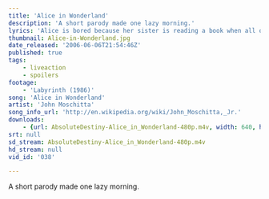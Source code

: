 ```yaml
---
title: 'Alice in Wonderland'
description: 'A short parody made one lazy morning.'
lyrics: 'Alice is bored because her sister is reading a book when all of a sudden a white rabbit wearing a vest runs by mumbling something about being late. Not being able to mind her own business, Alice follows the rabbit down into a hole and falls down and down, landing with a thud. Alice finds a bottle that says DRINK ME and she drinks it and gets <em>very very small</em>. She finds a cake that says EAT ME so she eats it and gets <em>very very tall</em>. "Curiouser and curiouser," cries Alice which isn''t very good English but it gets the point across. Then Alice starts to shrink again and she falls into a pool of her own tears along with a Mouse, a Duck, a Dodo a a Lory and an Eaglet! After another gruelling round of DRINK ME / EAT ME Alice runs into the woods were she meets a blue caterpillar sitting on a mushroom, puffing on a hookah! "Alice baby, what''s happening? Mellow out this is Wonderland!" So Alice chomps on some mushrooms and the Duches sneezes because there''s too much pepper in the soup. The Cheshire Cat keep smiling and the world''s ugliest baby turns into a squirming pig. Then it''s time for tea! The Mad Hatter, the March Hare and the Sleepy Dormouse talk in stupid riddles so Alice finds more stimulating conversation in a garden of talking flowers. Next the Queen of Hearts plays crochet with flamingo mallets and hedgehog balls and <strong>then</strong> Alice takes the stand in the Trial of the Missing Tarts. Alice''s testimony so angers the Queen that she shouts "Off with her head!" which is Alice''s cue to wake up and face the facts: it was all just a dream and a good thing too because Alice knew nothing of tarts and even less of torts.'
thumbnail: Alice-in-Wonderland.jpg
date_released: '2006-06-06T21:54:46Z'
published: true
tags:
    - liveaction
    - spoilers
footage:
    - 'Labyrinth (1986)'
song: 'Alice in Wonderland'
artist: 'John Moschitta'
song_info_url: 'http://en.wikipedia.org/wiki/John_Moschitta,_Jr.'
downloads:
    - {url: AbsoluteDestiny-Alice_in_Wonderland-480p.m4v, width: 640, height: 272, mimetype: video/mp4}
srt: null
sd_stream: AbsoluteDestiny-Alice_in_Wonderland-480p.m4v
hd_stream: null
vid_id: '038'

---
```

A short parody made one lazy morning.